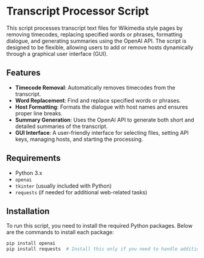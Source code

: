 # Transcript Processor Script

This script processes transcript text files for Wikimedia style pages by removing timecodes, replacing specified words or phrases, formatting dialogue, and generating summaries using the OpenAI API. The script is designed to be flexible, allowing users to add or remove hosts dynamically through a graphical user interface (GUI).

## Features

- **Timecode Removal**: Automatically removes timecodes from the transcript.
- **Word Replacement**: Find and replace specified words or phrases.
- **Host Formatting**: Formats the dialogue with host names and ensures proper line breaks.
- **Summary Generation**: Uses the OpenAI API to generate both short and detailed summaries of the transcript.
- **GUI Interface**: A user-friendly interface for selecting files, setting API keys, managing hosts, and starting the processing.

## Requirements

- Python 3.x
- `openai`
- `tkinter` (usually included with Python)
- `requests` (if needed for additional web-related tasks)

## Installation

To run this script, you need to install the required Python packages. Below are the commands to install each package:

```bash
pip install openai
pip install requests  # Install this only if you need to handle additional HTTP requests
